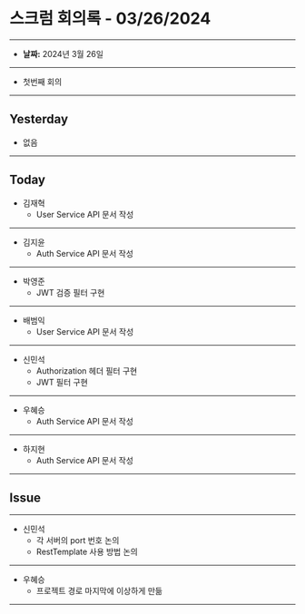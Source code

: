 # 스크럼 회의록 - 03/26/2024

---

- **날짜:** 2024년 3월 26일

---

- 첫번째 회의

---

## Yesterday

- 없음

---

## Today

- 김재혁
    - User Service API 문서 작성

---

- 김지윤
    - Auth Service API 문서 작성

---

- 박영준
    - JWT 검증 필터 구현

---

- 배범익
    - User Service API 문서 작성

---

- 신민석
    - Authorization 헤더 필터 구현
    - JWT 필터 구현

---

- 우혜승
    - Auth Service API 문서 작성

---

- 하지현
    - Auth Service API 문서 작성

---

## Issue

---

- 신민석
    - 각 서버의 port 번호 논의
    - RestTemplate 사용 방법 논의

---

- 우혜승
    - 프로젝트 경로 마지막에 이상하게 만듦

---

